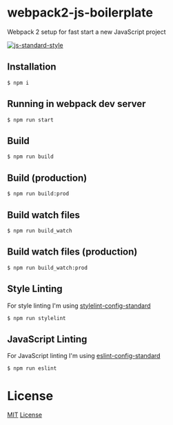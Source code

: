 # webpack2-js-boilerplate
Webpack 2 setup for fast start a new JavaScript project

[![js-standard-style](https://cdn.rawgit.com/feross/standard/master/badge.svg)](http://standardjs.com)

## Installation

```
$ npm i
```

## Running in webpack dev server

```
$ npm run start
```

## Build

```
$ npm run build
```

## Build (production)

```
$ npm run build:prod
```

## Build watch files

```
$ npm run build_watch
```

## Build watch files (production)

```
$ npm run build_watch:prod
```

## Style Linting

For style linting I'm using [stylelint-config-standard](https://github.com/stylelint/stylelint-config-standard)

```
$ npm run stylelint
```

## JavaScript Linting

For JavaScript linting I'm using [eslint-config-standard](https://github.com/feross/eslint-config-standard)

```
$ npm run eslint
```

# License

[MIT](License.md)
[License](https://github.com/olegbilyk/webpack2-js-boilerplate/blob/develop/LICENSE)